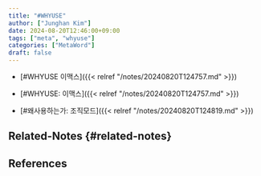 ```yaml
---
title: "#WHYUSE"
author: ["Junghan Kim"]
date: 2024-08-20T12:46:00+09:00
tags: ["meta", "whyuse"]
categories: ["MetaWord"]
draft: false
---
```


-   [#WHYUSE 이맥스]({{< relref "/notes/20240820T124757.md" >}})

-   [#WHYUSE: 이맥스]({{< relref "/notes/20240820T124757.md" >}})
-   [#왜사용하는가: 조직모드]({{< relref "/notes/20240820T124819.md" >}})


## Related-Notes {#related-notes}

## References

<style>.csl-entry{text-indent: -1.5em; margin-left: 1.5em;}</style><div class="csl-bib-body">
</div>
